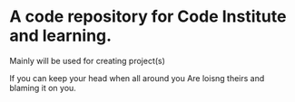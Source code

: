 # A code repository for Code Institute and learning.

Mainly will be used for creating project(s)

If you can keep your head when all around you 
    Are loisng theirs and blaming it on you.
    